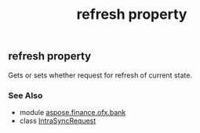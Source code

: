 ﻿---
title: refresh property
second_title: Aspose.Finance for Python via .NET API References
description: 
type: docs
weight: 60
url: /python-net/aspose.finance.ofx.bank/intrasyncrequest/refresh/
is_root: false
---

## refresh property


Gets or sets whether request for refresh of current state.

### See Also
* module [aspose.finance.ofx.bank](../../)
* class [IntraSyncRequest](/finance/python-net/aspose.finance.ofx.bank/intrasyncrequest)
